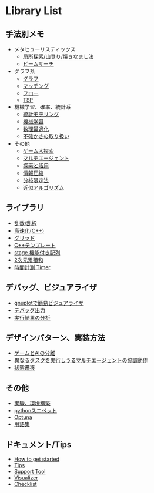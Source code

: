 # Library List

## 手法別メモ

- メタヒューリスティックス
  - [局所探索/山登り/焼きなまし法](./sa.md)
  - [ビームサーチ](./beam_search.md)
- グラフ系
  - [グラフ](./graph.md)
  - [マッチング](./matching.md)
  - [フロー](./flow.md)
  - [TSP](./tsp.md)
- 機械学習、確率、統計系
  - [統計モデリング](./stats_modeling.md)
  - [機械学習](./ml.md)
  - [数理最適化](./math_opt.md)
  - [不確かさの取り扱い](./uncertainty.md)
- その他
  - [ゲーム木探索](./game_tree.md)
  - [マルチエージェント](./multi_agent.md)
  - [探索と活用](./exp2.md)
  - [情報圧縮](./compress.md)
  - [分枝限定法](./branch_and_bound.md)
  - [近似アルゴリズム](./approx_algo.md)

## ライブラリ

- [乱数/乱択](./random.md)
- [高速化(C++)](./speedup.md)
- [グリッド](./grid.md)
- [C++テンプレート](./cpp_template.md)
- [stage 機能付き配列](./stage_array.md)
- [2次元累積和](./summed_area_table.md)
- [時間計測 Timer](./timer.md)

## デバッグ、ビジュアライザ

- [gnuplotで簡易ビジュアライザ](./gnuplot.md)
- [デバッグ出力](./debug_print.md)
- [実行結果の分析](./result_analy.md)

## デザインパターン、実装方法

- [ゲームとAIの分離](./design_patterns/gameai.md)
- [異なるタスクを実行しうるマルチエージェントの協調動作](./design_patterns/multiagent.md)
- [状態遷移](./design_patterns/transition.md)

## その他

- [実験、環境構築](./experiments.md)
- [pythonスニペット](./python_snippet.md)
- [Optuna](./optuna.md)
- [用語集](./glossary.md)

## ドキュメント/Tips

- [How to get started](../Docs/how_to_get_started.md)
- [Tips](../Docs/tips.md)
- [Support Tool](../Docs/support_tool.md)
- [Visualizer](../Docs/visualizer.md)
- [Checklist](../Docs/checklist.md)
